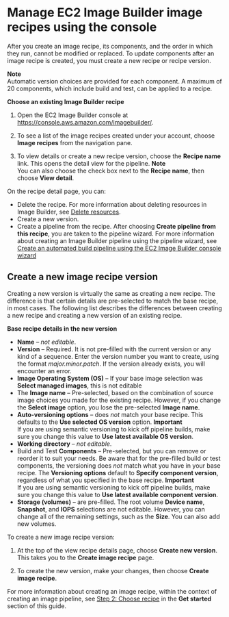 # Manage EC2 Image Builder image recipes using the console<a name="image-builder-recipes"></a>

After you create an image recipe, its components, and the order in which they run, cannot be modified or replaced\. To update components after an image recipe is created, you must create a new recipe or recipe version\.

**Note**  
Automatic version choices are provided for each component\. A maximum of 20 components, which include build and test, can be applied to a recipe\.

**Choose an existing Image Builder recipe**

1. Open the EC2 Image Builder console at [https://console\.aws\.amazon\.com/imagebuilder/](https://console.aws.amazon.com/imagebuilder/)\.

1. To see a list of the image recipes created under your account, choose **Image recipes** from the navigation pane\.

1. To view details or create a new recipe version, choose the **Recipe name** link\. This opens the detail view for the pipeline\.
**Note**  
You can also choose the check box next to the **Recipe name**, then choose **View detail**\.

On the recipe detail page, you can:
+ Delete the recipe\. For more information about deleting resources in Image Builder, see [Delete resources](image-builder-delete-pipeline.md)\.
+ Create a new version\.
+ Create a pipeline from the recipe\. After choosing **Create pipeline from this recipe**, you are taken to the pipeline wizard\. For more information about creating an Image Builder pipeline using the pipeline wizard, see [Create an automated build pipeline using the EC2 Image Builder console wizard](image-builder-image-deployment-console.md)

## Create a new image recipe version<a name="create-recipe-version"></a>

Creating a new version is virtually the same as creating a new recipe\. The difference is that certain details are pre\-selected to match the base recipe, in most cases\. The following list describes the differences between creating a new recipe and creating a new version of an existing recipe\.

**Base recipe details in the new version**
+ **Name** – *not editable*\.
+ **Version** – Required\. It is not pre\-filled with the current version or any kind of a sequence\. Enter the version number you want to create, using the format *major\.minor\.patch*\. If the version already exists, you will encounter an error\.
+ **Image Operating System \(OS\)** – If your base image selection was **Select managed images**, this is not editable
+ The **Image name** – Pre\-selected, based on the combination of source image choices you made for the existing recipe\. However, if you change the **Select image** option, you lose the pre\-selected **Image name**\.
+ **Auto\-versioning options** – does *not* match your base recipe\. This defaults to the **Use selected OS version** option\.
**Important**  
If you are using semantic versioning to kick off pipeline builds, make sure you change this value to **Use latest available OS version**\.
+ **Working directory** – *not editable*\.
+ Build and Test **Components** – Pre\-selected, but you can remove or reorder it to suit your needs\. Be aware that for the pre\-filled build or test components, the versioning does *not* match what you have in your base recipe\. The **Versioning options** default to **Specify component version**, regardless of what you specified in the base recipe\.
**Important**  
If you are using semantic versioning to kick off pipeline builds, make sure you change this value to **Use latest available component version**\.
+ **Storage \(volumes\)** – are pre\-filled\. The root volume **Device name**, **Snapshot**, and **IOPS** selections are not editable\. However, you can change all of the remaining settings, such as the **Size**\. You can also add new volumes\.

To create a new image recipe version:

1. At the top of the view recipe details page, choose **Create new version**\. This takes you to the **Create image recipe** page\.

1. To create the new version, make your changes, then choose **Create image recipe**\.

For more information about creating an image recipe, within the context of creating an image pipeline, see [Step 2: Choose recipe](image-builder-image-deployment-console.md#start-build-step2) in the **Get started** section of this guide\.
